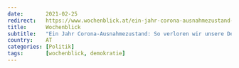 ```yaml
---
date:       2021-02-25
redirect:   https://www.wochenblick.at/ein-jahr-corona-ausnahmezustand-so-verloren-wir-unsere-demokratie/
title:      Wochenblick
subtitle:   "Ein Jahr Corona-Ausnahmezustand: So verloren wir unsere Demokratie"
country:    AT
categories: [Politik]
tags:       [wochenblick, demokratie]
---
```

